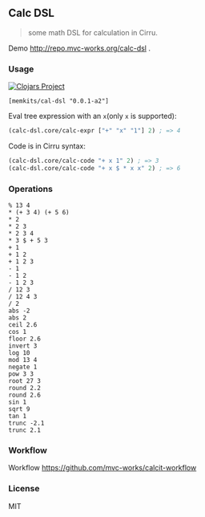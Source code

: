 
Calc DSL
----

> some math DSL for calculation in Cirru.

Demo http://repo.mvc-works.org/calc-dsl .

### Usage

[![Clojars Project](https://img.shields.io/clojars/v/memkits/calc-dsl.svg)](https://clojars.org/memkits/calc-dsl)

```edn
[memkits/cal-dsl "0.0.1-a2"]
```

Eval tree expression with an `x`(only `x` is supported):

```clojure
(calc-dsl.core/calc-expr ["+" "x" "1"] 2) ; => 4
```

Code is in Cirru syntax:

```clojure
(calc-dsl.core/calc-code "+ x 1" 2) ; => 3
(calc-dsl.core/calc-code "+ x $ * x x" 2) ; => 6
```

### Operations

```cirru
% 13 4
* (+ 3 4) (+ 5 6)
* 2
* 2 3
* 2 3 4
* 3 $ + 5 3
+ 1
+ 1 2
+ 1 2 3
- 1
- 1 2
- 1 2 3
/ 12 3
/ 12 4 3
/ 2
abs -2
abs 2
ceil 2.6
cos 1
floor 2.6
invert 3
log 10
mod 13 4
negate 1
pow 3 3
root 27 3
round 2.2
round 2.6
sin 1
sqrt 9
tan 1
trunc -2.1
trunc 2.1
```

### Workflow

Workflow https://github.com/mvc-works/calcit-workflow

### License

MIT
